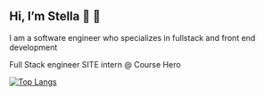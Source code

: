  ## Hi, I’m Stella :wave: :peach:
 
 I am a software engineer who specializes in fullstack and front end development
 
 Full Stack engineer SITE intern @ Course Hero

[![Top Langs](https://github-readme-stats.vercel.app/api/top-langs/?username=nakim97&layout=compact)](https://github.com/anuraghazra/github-readme-stats)


